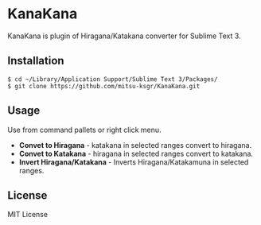 # KanaKana
KanaKana is plugin of Hiragana/Katakana converter for Sublime Text 3.

## Installation

```
$ cd ~/Library/Application Support/Sublime Text 3/Packages/
$ git clone https://github.com/mitsu-ksgr/KanaKana.git
```


## Usage
Use from command pallets or right click menu.

- **Convet to Hiragana** - katakana in selected ranges convert to hiragana.
- **Convet to Katakana** - hiragana in selected ranges convert to katakana.
- **Invert Hiragana/Katakana** - Inverts Hiragana/Katakamuna in selected ranges.


## License
MIT License

